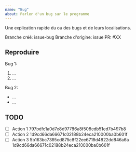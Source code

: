 ```yaml
---
name: "Bug"
about: Parler d'un bug sur le programme
---
```

Une explication rapide du ou des bugs et de leurs localisations.

Branche créé: issue-bug
Branche d'origine: issue
PR: #XX

## Reproduire

Bug 1:

1. ...
2. ...

Bug 2:

- ...
- ...

## TODO

- [ ] Action 1 797bdfc1a0d7e8d97786a8f508edb51ed7b497b8
- [ ] Action 2 1d9cd66da66671c02188b24eca210000ba0b601f
- [ ] Action 3 5b163bc7395cd875c8f22ee6719d4822dd846a6a 1d9cd66da66671c02188b24eca210000ba0b601f
